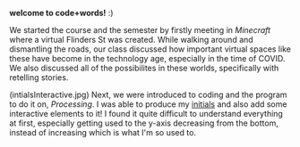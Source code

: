**welcome to code+words!** :) 


We started the course and the semester by firstly meeting in *Minecraft* where a virtual Flinders St was created. While walking around and dismantling the roads, our class discussed how important virtual spaces like these have become in the technology age, especially in the time of COVID. We also discussed all of the possibilites in these worlds, specifically with retelling stories.

(intialsInteractive.jpg)
Next, we were introduced to coding and the program to do it on, *Processing*. I was able to produce my [initials](http://127.0.0.1:8197/) and also add some interactive elements to it! I found it quite difficult to understand everything at first, especially getting used to the y-axis decreasing from the bottom, instead of increasing which is what I'm so used to.  
